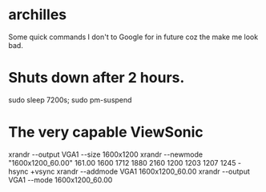 archilles
=========

Some quick commands I don't to Google for in future coz the make me look bad.

# Shuts down after 2 hours.
sudo sleep 7200s; sudo pm-suspend

# The very capable ViewSonic
xrandr --output VGA1 --size 1600x1200
xrandr --newmode "1600x1200_60.00"  161.00  1600 1712 1880 2160  1200 1203 1207 1245 -hsync +vsync
xrandr --addmode VGA1 1600x1200_60.00
xrandr --output VGA1 --mode 1600x1200_60.00
